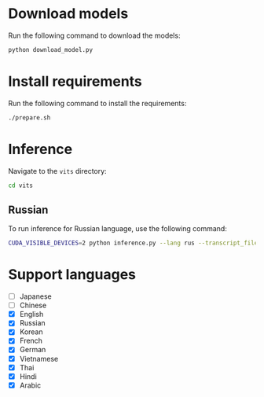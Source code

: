 # Download models
Run the following command to download the models:
```bash
python download_model.py
```

# Install requirements
Run the following command to install the requirements:
```bash
./prepare.sh
```

# Inference
Navigate to the `vits` directory:
```bash
cd vits
```

## Russian
To run inference for Russian language, use the following command:
```bash
CUDA_VISIBLE_DEVICES=2 python inference.py --lang rus --transcript_file ../transcripts_ru.txt --output_dir ../out_ru
```

# Support languages
- [ ]  Japanese
- [ ]  Chinese
- [x]  English
- [x]  Russian
- [x]  Korean
- [x]  French
- [x]  German
- [x]  Vietnamese
- [x]  Thai
- [x]  Hindi
- [x]  Arabic